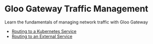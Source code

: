 # Gloo Gateway Traffic Management
Learn the fundamentals of managing network traffic with Gloo Gateway

* [Routing to a Kubernetes Service](./routing-to-a-kubernetes-service)
* [Routing to an External Service](./routing-to-an-external-service)